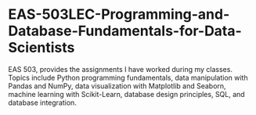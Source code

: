 # EAS-503LEC-Programming-and-Database-Fundamentals-for-Data-Scientists
EAS 503, provides the assignments I have worked during my classes. Topics include Python programming fundamentals, data manipulation with Pandas and NumPy, data visualization with Matplotlib and Seaborn, machine learning with Scikit-Learn, database design principles, SQL, and database integration.
